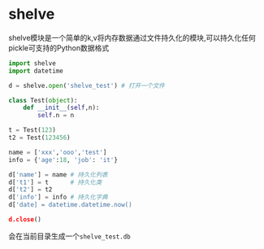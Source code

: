 # shelve

shelve模块是一个简单的k,v将内存数据通过文件持久化的模块,可以持久化任何pickle可支持的Python数据格式

```python
import shelve
import datetime

d = shelve.open('shelve_test') # 打开一个文件

class Test(object):
    def __init__(self,n):
        self.n = n

t = Test(123)
t2 = Test(123456)

name = ['xxx','ooo','test']
info = {'age':18, 'job': 'it'}

d['name'] = name # 持久化列表
d['t1'] = t      # 持久化类
d['t2'] = t2
d['info'] = info # 持久化字典
d['date] = datetime.datetime.now()

d.close()
```

会在当前目录生成一个`shelve_test.db`